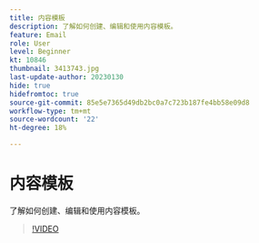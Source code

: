 ```yaml
---
title: 内容模板
description: 了解如何创建、编辑和使用内容模板。
feature: Email
role: User
level: Beginner
kt: 10846
thumbnail: 3413743.jpg
last-update-author: 20230130
hide: true
hidefromtoc: true
source-git-commit: 85e5e7365d49db2bc0a7c723b187fe4bb58e09d8
workflow-type: tm+mt
source-wordcount: '22'
ht-degree: 18%

---
```


# 内容模板

了解如何创建、编辑和使用内容模板。

>[!VIDEO](https://video.tv.adobe.com/v/3413743?quality=12&learn=on)
